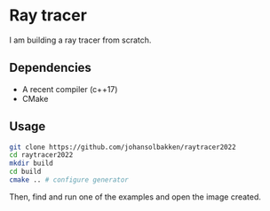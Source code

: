 # Ray tracer

I am building a ray tracer from scratch. 

## Dependencies
* A recent compiler (c++17)
* CMake

## Usage

~~~bash
git clone https://github.com/johansolbakken/raytracer2022
cd raytracer2022
mkdir build
cd build
cmake .. # configure generator
~~~

Then, find and run one of the examples and open the image created.